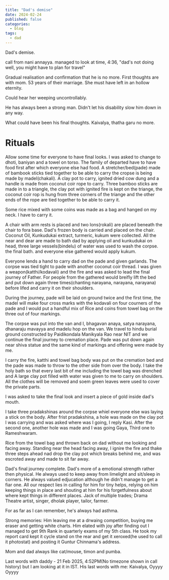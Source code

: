 ```yaml
---
title: "Dad's demise"
date: 2024-02-24
published: false
categories:
  - blog
tags:
  - dad
---
```


Dad's demise.

call from nani annayya. managed to look at time, 4:36, "dad's not doing well, you might have to plan for travel"

Gradual realisation and confirmation that he is no more. First thoughts are with mom. 53 years of their marriage. She must have left in an hollow eternity. 

Could hear her weeping uncontrollably.

He has always been a strong man. Didn't let his disability slow him down in any way. 

What could have been his final thoughts. Kaivalya, thatha garu no more.

# Rituals

Allow some time for everyone to have final looks. 
I was asked to change to dhoti, baniyan and a towel on torso. The family of departed have to have food first after which everyone else had food.
A stretcher/bed(pade) made of bambook sticks tied together to be able to carry the cropse is being made by madel(chakali).
A clay pot to carry, ignited dried cow dung and a handle is made from coconut coir rope to carry. Three bamboo sticks are made in to a triangle, the clay pot with ignited fire is kept on the triange, the coconut coir rop is hung from three corners of the triange and the other ends of the rope are tied together to be able to carry it.

Some rice mixed with some coins was made as a bag and hanged on my neck. I have to carry it.

A chair with arm rests is placed and two lons(rokali) are placed beneath the chair to fora base.
Dad's frozen body is carried and placed on the chair.
Coconut Oil, Kunkudukai extract, turmeric, kukum were collected. All the near and dear are made to bath dad by applying oil and kunkudukai on head, three large vessels(bindelu) of water was used to wash the corpse. the final bath. and everyone else gathered would apply kukum.

Everyone lends a hand to carry dad on the pade and given garlands. The corpse was tied tight to pade with another coconut coir thread. I was given a weapon(katthi/kodavali) and the fire and was asked to lead the final journey of Father. For people from the gathered would breifly lift the bed and put down again three times(chanting narayana, narayana, narayana) before lifed and carry it on their shoulders.

During the journey, pade will be laid on ground twice and the first time, the madel will make four cross marks with the kodavali on four courners of the pade and I would put a handful mix of Rice and coins from towel bag on the three out of four markings.

The corpse was put into the van and I, bhagavan anaya, satya narayana, dhanaraju mavayya and madelu hop on the van. We travel to hindu burial ground constructed by Paidikondala Manikyala Rao near NIT and we continue the final journey to cremation place. Pade was put down again near shiva statue and the same kind of markings and offering were made by me.

I carry the fire, katthi and towel bag body was put on the cremation bed and the pade was made to throw to the other side from over the body. I take the holy bath so that every last bit of me including the towel bag was drenched and A large clay pot filled with water was given to me to carry on shoulders. All the clothes will be removed and soem green leaves were used to cover the private parts. 

I was asked to take the final look and insert a piece of gold inside dad's mouth.

I take three pradakshinas around the corpse whiel everyone else was laying a stick on the body. After frist pradakshina, a hole was made on the clay pot I was carrying and was asked where was I going, I reply Kasi. After the second one, another hole was made and I was going Gaya, Third one to Rameshwaram.

Rice from the towel bag and thrown back on dad without me looking and facing away. Standing near the head facing away, I ignire the fire and thake three steps ahead nad drop the clay pot which breaks behind me, and was escroted away and made to sit far away.

Dad's final journey complete. Dad's more of a emotional strength rather then physical. He always used to keep away from limelight and sit/sleep in corners. He always valued edjucation although he didn't manage to get a fiar one. All our respect lies in calling for him for tiny helps, relying on him keeping things in place and shouting at him for his forgetfulness about where kept things in different places. Jack of multiple trades; Drama Theatre artist, singer, dholak player, tailor, farmer.

For as far as I can remember, he's always had asthma. 

Strong memories: Him leaving me at a drwaing competition, buying me eraser and getting white charts.
Him elated with joy after finding out I managed to get 9th Rank in quarterly exams of my 5th class. He took my report card kept it cycle stand on the rear and get it xeroxed(he used to call it photostat) and posting it Guntur Chinnama's address.

Mom and dad always like cat/mouse, timon and pumba. 

Last words with daddy - 21 Feb 2025, 4:52PM(No timezone shown in call history) but I am looking at it in IST.
His last words with me: Kaivalya, Oyyyy Oyyyy



